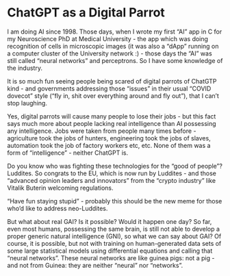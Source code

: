 # ChatGPT as a Digital Parrot

I am doing AI since 1998. Those days, when I wrote my first “AI” app in C for my Neuroscience PhD at Medical University - the app which was doing recognition of cells in microscopic images (it was also a “dApp” running on a computer cluster of the University network :) - those days the “AI” was still called “neural networks” and perceptrons. So I have some knowledge of the industry.

It is so much fun seeing people being scared of digital parrots of ChatGTP kind - and governments addressing those “issues” in their usual “COVID dovecot” style (“fly in, shit over everything around and fly out”), that I can’t stop laughing.

Yes, digital parrots will cause many people to lose their jobs - but this fact says much more about people lacking real intelligence than AI possessing any intelligence. Jobs were taken from people many times before - agriculture took the jobs of hunters, engineering took the jobs of slaves, automation took the job of factory workers etc, etc. None of them was a form of “intelligence” - neither ChatGPT is.

Do you know who was fighting these technologies for the “good of people”? Luddites. So congrats to the EU, which is now run by Luddites - and those “advanced opinion leaders and innovators” from the “crypto industry” like Vitalik Buterin welcoming regulations.

“Have fun staying stupid” - probably this should be the new meme for those who’d like to address neo-Luddites.

But what about real GAI? Is it possible? Would it happen one day? So far, even most humans, possessing the same brain, is still not able to develop a proper generic natural intelligence (GNI), so what we can say about GAI? Of course, it is possible, but not with training on human-generated data sets of some large statistical models using differential equations and calling that “neural networks”. These neural networks are like guinea pigs: not a pig - and not from Guinea: they are neither “neural” nor “networks”.

